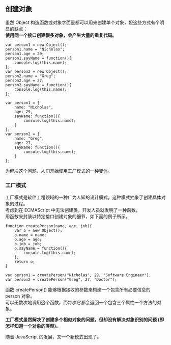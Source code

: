 ## 创建对象     
     
虽然 Object 构造函数或对象字面量都可以用来创建单个对象，但这些方式有个明显的缺点：  
**使用同一个接口创建很多对象，会产生大量的重复代码。**  
     
	var person1 = new Object();
    person1.name = "Nicholas";
    person1.age = 29;
    person1.sayName = function(){
    	console.log(this.name);
    };      
    var person2 = new Object();
    person2.name = "Greg";
    person2.age = 27;
    person2.sayName = function(){
    	console.log(this.name);
    }; 

    var person1 = {
    	name: "Nicholas",
    	age: 29,
    	sayName: function(){
        	console.log(this.name);
        }
    };     
    var person2 = {
    	name: "Greg",
        age: 27,
        sayName: function(){
        	console.log(this.name);
        }
    };

为解决这个问题，人们开始使用工厂模式的一种变体。    

### 工厂模式

工厂模式是软件工程领域的一种广为人知的设计模式，这种模式抽象了创建具体对象的过程。  
考虑到在 ECMAScript 中无法创建类，开发人员就发明了一种函数，  
用函数来封装以特定接口创建对象的细节，如下面的例子所示。  

	function createPerson(name, age, job){
    	var o = new Object();
        o.name = name;
        o.age = age;
        o.job = job;
        o.sayName = function(){
        	console.log(this.name);
        };
        return o;
    }

    var person1 = createPerson("Nicholas", 29, "Software Engineer");
    var person2 = createPerson("Greg", 27, "Doctor");

函数 createPerson() 能够根据接收的参数来构建一个包含所有必要信息的 person 对象。  
可以无数次地调用这个函数，而每次它都会返回一个包含三个属性一个方法的对象。  

**工厂模式虽然解决了创建多个相似对象的问题，但却没有解决对象识别的问题 (即怎样知道一个对象的类型)。**    

随着 JavaScript 的发展，又一个新模式出现了。
